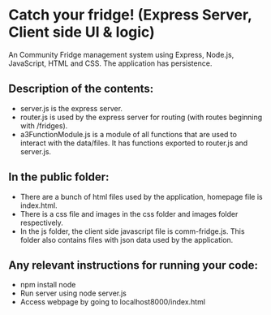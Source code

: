 # Catch your fridge! (Express Server, Client side UI & logic)
An Community Fridge management system using Express, Node.js, JavaScript, HTML and CSS. The application has persistence.


## Description of the contents:    
* server.js is the express server.    
* router.js is used by the express server for routing (with routes beginning with /fridges).    
* a3FunctionModule.js is a module of all functions that are used to interact with the data/files. It has functions exported to router.js and server.js.    


## In the public folder:    
* There are a bunch of html files used by the application, homepage file is index.html.    
* There is a css file and images in the css folder and images folder respectively.    
* In the js folder, the client side javascript file is comm-fridge.js. This folder also contains files with json data used by the application.    


## Any relevant instructions for running your code:    
* npm install node    
* Run server using node server.js    
* Access webpage by going to localhost8000/index.html
